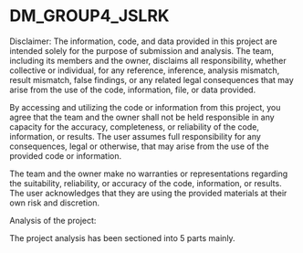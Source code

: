 # DM_GROUP4_JSLRK
Disclaimer:
The information, code, and data provided in this project are intended solely for the purpose of submission and analysis. The team, including its members and the owner, disclaims all responsibility, whether collective or individual, for any reference, inference, analysis mismatch, result mismatch, false findings, or any related legal consequences that may arise from the use of the code, information, file, or data provided.

By accessing and utilizing the code or information from this project, you agree that the team and the owner shall not be held responsible in any capacity for the accuracy, completeness, or reliability of the code, information, or results. The user assumes full responsibility for any consequences, legal or otherwise, that may arise from the use of the provided code or information.

The team and the owner make no warranties or representations regarding the suitability, reliability, or accuracy of the code, information, or results. The user acknowledges that they are using the provided materials at their own risk and discretion.

Analysis of the project:

The project analysis has been sectioned into 5 parts mainly.
